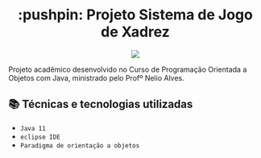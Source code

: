 <h1 align="center"> :pushpin: Projeto Sistema de Jogo de Xadrez </h1>

<p align="center">
<img src="http://img.shields.io/static/v1?label=STATUS&message=EM%20DESENVOLVIMENTO&color=GREEN&style=for-the-badge"/>
</p>

Projeto acadêmico desenvolvido no Curso de Programação Orientada a Objetos com Java, ministrado pelo Profº Nelio Alves.

## :books: Técnicas e tecnologias utilizadas

- ``Java 11``
- ``eclipse IDE``
- ``Paradigma de orientação a objetos``
